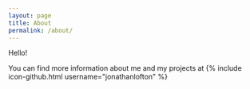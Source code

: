 ```yaml
---
layout: page
title: About
permalink: /about/
---
```


Hello!

You can find more information about me and my projects at
{% include icon-github.html username="jonathanlofton" %}
